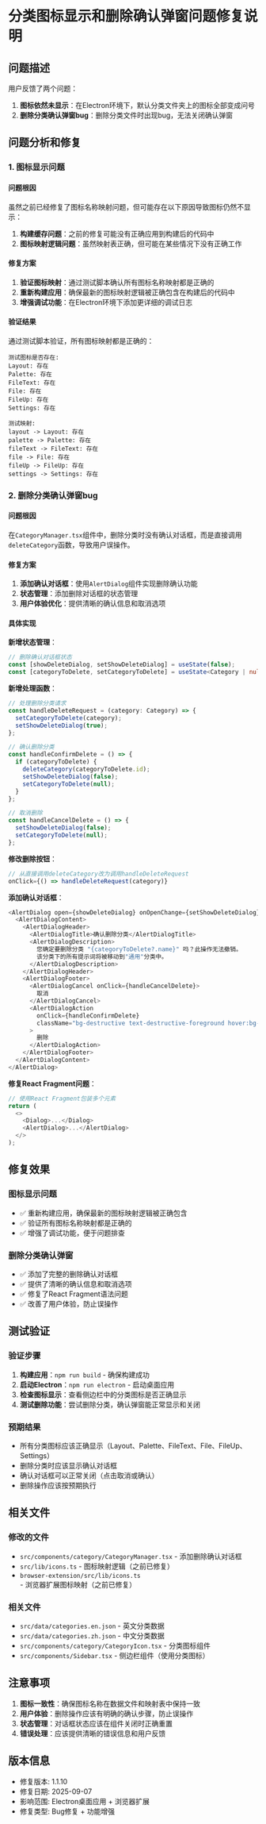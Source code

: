# 分类图标显示和删除确认弹窗问题修复说明

## 问题描述

用户反馈了两个问题：
1. **图标依然未显示**：在Electron环境下，默认分类文件夹上的图标全部变成问号
2. **删除分类确认弹窗bug**：删除分类文件时出现bug，无法关闭确认弹窗

## 问题分析和修复

### 1. 图标显示问题

#### 问题根因
虽然之前已经修复了图标名称映射问题，但可能存在以下原因导致图标仍然不显示：

1. **构建缓存问题**：之前的修复可能没有正确应用到构建后的代码中
2. **图标映射逻辑问题**：虽然映射表正确，但可能在某些情况下没有正确工作

#### 修复方案
1. **验证图标映射**：通过测试脚本确认所有图标名称映射都是正确的
2. **重新构建应用**：确保最新的图标映射逻辑被正确包含在构建后的代码中
3. **增强调试功能**：在Electron环境下添加更详细的调试日志

#### 验证结果
通过测试脚本验证，所有图标映射都是正确的：
```
测试图标是否存在:
Layout: 存在
Palette: 存在
FileText: 存在
File: 存在
FileUp: 存在
Settings: 存在

测试映射:
layout -> Layout: 存在
palette -> Palette: 存在
fileText -> FileText: 存在
file -> File: 存在
fileUp -> FileUp: 存在
settings -> Settings: 存在
```

### 2. 删除分类确认弹窗bug

#### 问题根因
在`CategoryManager.tsx`组件中，删除分类时没有确认对话框，而是直接调用`deleteCategory`函数，导致用户误操作。

#### 修复方案
1. **添加确认对话框**：使用`AlertDialog`组件实现删除确认功能
2. **状态管理**：添加删除对话框的状态管理
3. **用户体验优化**：提供清晰的确认信息和取消选项

#### 具体实现

**新增状态管理**：
```typescript
// 删除确认对话框状态
const [showDeleteDialog, setShowDeleteDialog] = useState(false);
const [categoryToDelete, setCategoryToDelete] = useState<Category | null>(null);
```

**新增处理函数**：
```typescript
// 处理删除分类请求
const handleDeleteRequest = (category: Category) => {
  setCategoryToDelete(category);
  setShowDeleteDialog(true);
};

// 确认删除分类
const handleConfirmDelete = () => {
  if (categoryToDelete) {
    deleteCategory(categoryToDelete.id);
    setShowDeleteDialog(false);
    setCategoryToDelete(null);
  }
};

// 取消删除
const handleCancelDelete = () => {
  setShowDeleteDialog(false);
  setCategoryToDelete(null);
};
```

**修改删除按钮**：
```typescript
// 从直接调用deleteCategory改为调用handleDeleteRequest
onClick={() => handleDeleteRequest(category)}
```

**添加确认对话框**：
```typescript
<AlertDialog open={showDeleteDialog} onOpenChange={setShowDeleteDialog}>
  <AlertDialogContent>
    <AlertDialogHeader>
      <AlertDialogTitle>确认删除分类</AlertDialogTitle>
      <AlertDialogDescription>
        您确定要删除分类 "{categoryToDelete?.name}" 吗？此操作无法撤销。
        该分类下的所有提示词将被移动到"通用"分类中。
      </AlertDialogDescription>
    </AlertDialogHeader>
    <AlertDialogFooter>
      <AlertDialogCancel onClick={handleCancelDelete}>
        取消
      </AlertDialogCancel>
      <AlertDialogAction 
        onClick={handleConfirmDelete}
        className="bg-destructive text-destructive-foreground hover:bg-destructive/90"
      >
        删除
      </AlertDialogAction>
    </AlertDialogFooter>
  </AlertDialogContent>
</AlertDialog>
```

**修复React Fragment问题**：
```typescript
// 使用React Fragment包装多个元素
return (
  <>
    <Dialog>...</Dialog>
    <AlertDialog>...</AlertDialog>
  </>
);
```

## 修复效果

### 图标显示问题
- ✅ 重新构建应用，确保最新的图标映射逻辑被正确包含
- ✅ 验证所有图标名称映射都是正确的
- ✅ 增强了调试功能，便于问题排查

### 删除分类确认弹窗
- ✅ 添加了完整的删除确认对话框
- ✅ 提供了清晰的确认信息和取消选项
- ✅ 修复了React Fragment语法问题
- ✅ 改善了用户体验，防止误操作

## 测试验证

### 验证步骤
1. **构建应用**：`npm run build` - 确保构建成功
2. **启动Electron**：`npm run electron` - 启动桌面应用
3. **检查图标显示**：查看侧边栏中的分类图标是否正确显示
4. **测试删除功能**：尝试删除分类，确认弹窗能正常显示和关闭

### 预期结果
- 所有分类图标应该正确显示（Layout、Palette、FileText、File、FileUp、Settings）
- 删除分类时应该显示确认对话框
- 确认对话框可以正常关闭（点击取消或确认）
- 删除操作应该按预期执行

## 相关文件

### 修改的文件
- `src/components/category/CategoryManager.tsx` - 添加删除确认对话框
- `src/lib/icons.ts` - 图标映射逻辑（之前已修复）
- `browser-extension/src/lib/icons.ts` - 浏览器扩展图标映射（之前已修复）

### 相关文件
- `src/data/categories.en.json` - 英文分类数据
- `src/data/categories.zh.json` - 中文分类数据
- `src/components/category/CategoryIcon.tsx` - 分类图标组件
- `src/components/Sidebar.tsx` - 侧边栏组件（使用分类图标）

## 注意事项

1. **图标一致性**：确保图标名称在数据文件和映射表中保持一致
2. **用户体验**：删除操作应该有明确的确认步骤，防止误操作
3. **状态管理**：对话框状态应该在组件关闭时正确重置
4. **错误处理**：应该提供清晰的错误信息和用户反馈

## 版本信息

- 修复版本: 1.1.10
- 修复日期: 2025-09-07
- 影响范围: Electron桌面应用 + 浏览器扩展
- 修复类型: Bug修复 + 功能增强

